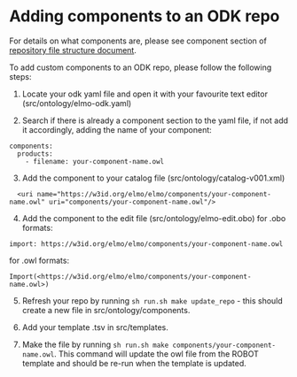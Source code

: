 
# Adding components to an ODK repo

For details on what components are, please see component section of [repository file structure document](../odk-workflows/RepositoryFileStructure.md).

To add custom components to an ODK repo, please follow the following steps:

1) Locate your odk yaml file and open it with your favourite text editor (src/ontology/elmo-odk.yaml)

2) Search if there is already a component section to the yaml file, if not add it accordingly, adding the name of your component:

```
components:
  products:
    - filename: your-component-name.owl
```

3) Add the component to your catalog file (src/ontology/catalog-v001.xml)

```
  <uri name="https://w3id.org/elmo/elmo/components/your-component-name.owl" uri="components/your-component-name.owl"/>
```

4) Add the component to the edit file (src/ontology/elmo-edit.obo)
for .obo formats: 

```
import: https://w3id.org/elmo/elmo/components/your-component-name.owl
```

for .owl formats: 

```
Import(<https://w3id.org/elmo/elmo/components/your-component-name.owl>)
```

5) Refresh your repo by running `sh run.sh make update_repo` - this should create a new file in src/ontology/components.

6) Add your template .tsv in src/templates.

7) Make the file by running `sh run.sh make components/your-component-name.owl`. This command will update the owl file from the ROBOT template and should be re-run when the template is updated.

